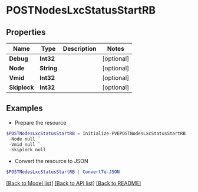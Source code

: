 # POSTNodesLxcStatusStartRB
## Properties

Name | Type | Description | Notes
------------ | ------------- | ------------- | -------------
**Debug** | **Int32** |  | [optional] 
**Node** | **String** |  | [optional] 
**Vmid** | **Int32** |  | [optional] 
**Skiplock** | **Int32** |  | [optional] 

## Examples

- Prepare the resource
```powershell
$POSTNodesLxcStatusStartRB = Initialize-PVEPOSTNodesLxcStatusStartRB  -Debug null `
 -Node null `
 -Vmid null `
 -Skiplock null
```

- Convert the resource to JSON
```powershell
$POSTNodesLxcStatusStartRB | ConvertTo-JSON
```

[[Back to Model list]](../README.md#documentation-for-models) [[Back to API list]](../README.md#documentation-for-api-endpoints) [[Back to README]](../README.md)

